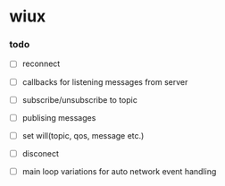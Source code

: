 # wiux

### todo
- [ ] reconnect
- [ ] callbacks for listening messages from server
- [ ] subscribe/unsubscribe to topic
- [ ] publising messages
- [ ] set will(topic, qos, message etc.)
- [ ] disconect
- [ ] main loop variations for auto network event handling

